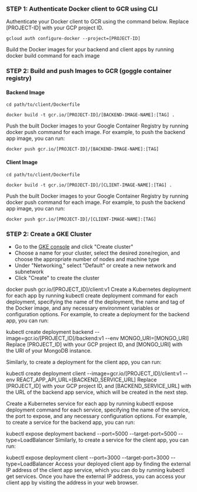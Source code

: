 ### STEP 1: Authenticate Docker client to GCR using CLI

Authenticate your Docker client to GCR using the command below. Replace [PROJECT-ID] with your GCP project ID.

`gcloud auth configure-docker --project=[PROJECT-ID]`

Build the Docker images for your backend and client apps by running docker build command for each image

### STEP 2: Build and push Images to GCR (goggle container registry)

#### Backend Image

`cd path/to/client/Dockerfile`

`docker build -t gcr.io/[PROJECT-ID]/[BACKEND-IMAGE-NAME]:[TAG] .`

Push the built Docker images to your Google Container Registry by running docker push command for each image. For example, to push the backend app image, you can run:

`docker push gcr.io/[PROJECT-ID]/[BACKEND-IMAGE-NAME]:[TAG]`

#### Client Image

`cd path/to/client/Dockerfile`

`docker build -t gcr.io/[PROJECT-ID]/[CLIENT-IMAGE-NAME]:[TAG] .`

Push the built Docker images to your Google Container Registry by running docker push command for each image. For example, to push the backend app image, you can run:

`docker push gcr.io/[PROJECT-ID]/[CLIENT-IMAGE-NAME]:[TAG]`

### STEP 2: Create a GKE Cluster

- Go to the [GKE console](https://console.cloud.google.com/) and click "Create cluster"
- Choose a name for your cluster, select the desired zone/region, and choose the appropriate number of nodes and machine type
- Under "Networking," select "Default" or create a new network and subnetwork
- Click "Create" to create the cluster

docker push gcr.io/[PROJECT_ID]/client:v1
Create a Kubernetes deployment for each app by running kubectl create deployment command for each deployment, specifying the name of the deployment, the name and tag of the Docker image, and any necessary environment variables or configuration options. For example, to create a deployment for the backend app, you can run:

kubectl create deployment backend --image=gcr.io/[PROJECT_ID]/backend:v1 --env MONGO_URI=[MONGO_URI]
Replace [PROJECT_ID] with your GCP project ID, and [MONGO_URI] with the URI of your MongoDB instance.

Similarly, to create a deployment for the client app, you can run:

kubectl create deployment client --image=gcr.io/[PROJECT_ID]/client:v1 --env REACT_APP_API_URL=[BACKEND_SERVICE_URL]
Replace [PROJECT_ID] with your GCP project ID, and [BACKEND_SERVICE_URL] with the URL of the backend app service, which will be created in the next step.

Create a Kubernetes service for each app by running kubectl expose deployment command for each service, specifying the name of the service, the port to expose, and any necessary configuration options. For example, to create a service for the backend app, you can run:

kubectl expose deployment backend --port=5000 --target-port=5000 --type=LoadBalancer
Similarly, to create a service for the client app, you can run:

kubectl expose deployment client --port=3000 --target-port=3000 --type=LoadBalancer
Access your deployed client app by finding the external IP address of the client app service, which you can do by running kubectl get services. Once you have the external IP address, you can access your client app by visiting the address in your web browser.
